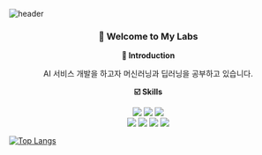 ![header](https://capsule-render.vercel.app/api?type=waving&color=gradient&customColorList=0,2,2,5,30&height=250&section=header&text=Teddy's%20Laboratory&fontSize=70)
<h3><div align="center"> 👋 Welcome to My Labs </div></h3>

__<div align="center"> 💬 Introduction </div>__
<div align="center"> AI 서비스 개발을 하고자 머신러닝과 딥러닝을 공부하고 있습니다.</div>

__<div align="center"> ☑️ Skills </div>__
<div align="center">
  <img src="https://img.shields.io/badge/Python-3776AB?style=flat&logo=Python&logoColor=white"/>
  <img src="https://img.shields.io/badge/Pandas-150458?style=flat&logo=Pandas&logoColor=white"/>
  <img src="https://img.shields.io/badge/Numpy-013243?style=flat&logo=Numpy&logoColor=white"/>
</div>
<div align="center">
  <img src="https://img.shields.io/badge/Scikit_learn-F7931E?style=flat&logo=scikitlearn&logoColor=white"/>
  <img src="https://img.shields.io/badge/OpenCV-5C3EE8?style=flat&logo=OpenCV&logoColor=white"/>
  <img src="https://img.shields.io/badge/Tensorflow-FF6F00?style=flat&logo=Tensorflow&logoColor=white"/>
  <img src="https://img.shields.io/badge/Pytorch-EE4C2C?style=flat&logo=Pytorch&logoColor=white"/>
</div>


[![Top Langs](https://github-readme-stats.vercel.app/api/top-langs/?username=devTeddyB&layout=compact)](https://github.com/devTeddyB/github-readme-stats)



<!--
**devTeddyB/devTeddyB** is a ✨ _special_ ✨ repository because its `README.md` (this file) appears on your GitHub profile.

Here are some ideas to get you started:

- 🔭 I’m currently working on ...
- 🌱 I’m currently learning ...
- 👯 I’m looking to collaborate on ...
- 🤔 I’m looking for help with ...
- 💬 Ask me about ...
- 📫 How to reach me: ...
- 😄 Pronouns: ...
- ⚡ Fun fact: ...
-->
